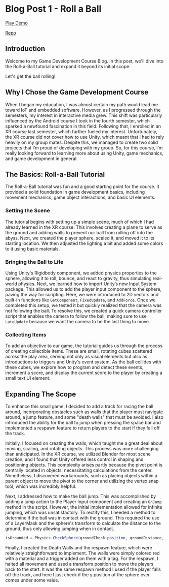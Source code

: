 # Blog Post 1 - Roll a Ball 
[Play Demo](https://christopher-gadgaard.github.io/GMD_Roll-a-Ball/)

[Repo](https://github.com/Christopher-Gadgaard/GMD_Roll-a-Ball)

## Introduction
Welcome to my Game Development Course Blog. In this post, we'll dive into the Roll-a-Ball tutorial and expand it beyond its initial scope.

Let's get the ball rolling!

## Why I Chose the Game Development Course
When I began my education, I was almost certain my path would lead me toward IoT and embedded software. However, as I progressed through the semesters, my interest in interactive media grew. This shift was particularly influenced by the Android course I took in the fourth semester, which sparked a newfound fascination in this field. Following that, I enrolled in an XR course last semester, which further fueled my interest. Unfortunately, the XR course did not cover how to use Unity, which meant that I had to rely heavily on my group mates. Despite this, we managed to create two solid projects that I’m proud of developing with my group. So, for this course, I’m really looking forward to learning more about using Unity, game mechanics, and game development in general.

## The Basics: Roll-a-Ball Tutorial
The Roll-a-Ball tutorial was fun and a good starting point for the course. It provided a solid foundation in game development basics, including movement mechanics, game object interactions, and basic UI elements.

### Setting the Scene
The tutorial begins with setting up a simple scene, much of which I had already learned in the XR course. This involves creating a plane to serve as the ground and adding walls to prevent our ball from rolling off into the abyss. Next, we created the player sphere, scaled it, and moved it to its starting location. We then adjusted the lighting a bit and added some colors to it using basic materials.

### Bringing the Ball to Life
Using Unity's Rigidbody component, we added physics properties to the sphere, allowing it to roll, bounce, and react to gravity, thus simulating real-world physics. Next, we learned how to import Unity’s new Input System package. This allowed us to add the player input component to the sphere, paving the way for scripting. Here, we were introduced to 2D vectors and built-in functions like `GetComponent`, `FixedUpdate`, and `AddForce`. Once we completed this setup, we tested it but quickly realized that the camera was not following the ball. To resolve this, we created a quick camera controller script that enables the camera to follow the ball, making sure to use `LateUpdate` because we want the camera to be the last thing to move.

### Collecting Items
To add an objective to our game, the tutorial guides us through the process of creating collectible items. These are small, rotating cubes scattered across the play area, serving not only as visual elements but also as introductions to triggers and Unity's event system. As the ball collides with these cubes, we explore how to program and detect these events, increment a score, and display the current score to the player by creating a small text UI element.


## Expanding The Scope
To enhance this small game, I decided to add a track for racing the ball around, incorporating obstacles such as walls that the player must navigate around, a jump feature, and some "death walls" that must be avoided. I also introduced the ability for the ball to jump when pressing the space bar and implemented a respawn feature to return players to the start if they fall off the track.

Initially, I focused on creating the walls, which taught me a great deal about moving, scaling, and rotating objects. This process was more challenging than anticipated. In the XR course, we utilized Blender for most scene creation, and I found that Unity offered less control in shaping and positioning objects. This complexity arises partly because the pivot point is centrally located in objects, necessitating calculations from the center. Nonetheless, I discovered workarounds, such as placing objects within a parent object to move the pivot to the corner and utilizing the vertex snap tool, which was incredibly helpful.

Next, I addressed how to make the ball jump. This was accomplished by adding a jump action to the Player Input component and creating an `OnJump` method in the script. However, the initial implementation allowed for infinite jumping, which was unsatisfactory. To rectify this, I needed a method to determine if the ball was in contact with the ground. This required the use of a LayerMask and the sphere's transform to calculate the distance to the ground, thus only allowing jumping when in contact.

```csharp
isGrounded = Physics.CheckSphere(groundCheck.position, groundDistance, groundMask);
```

Finally, I created the Death Walls and the respawn feature, which were relatively straightforward to implement. The walls were simply colored red with a material and a trigger added on them with a tag. For the respawn, I halted all movement and used a transform.position to move the players back to the start. It was the same respawn method I used if the player falls off the track, and here I just check if the y position of the sphere ever comes under some value.
